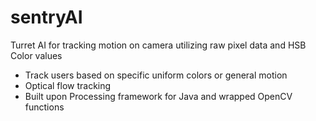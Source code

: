 # sentryAI
Turret AI for tracking motion on camera utilizing raw pixel data and HSB Color values

- Track users based on specific uniform colors or general motion
- Optical flow tracking
- Built upon Processing framework for Java and wrapped OpenCV functions
